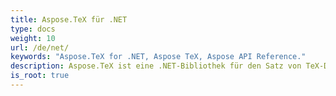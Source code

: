 ```yaml
---
title: Aspose.TeX für .NET
type: docs
weight: 10
url: /de/net/
keywords: "Aspose.TeX for .NET, Aspose TeX, Aspose API Reference."
description: Aspose.TeX ist eine .NET-Bibliothek für den Satz von TeX-Dateien. Es kann TeX-Eingaben in verschiedenen Grafikformaten wie XPS, PDF, PNG, JPEG, TIFF und BMP darstellen.
is_root: true
---
```

